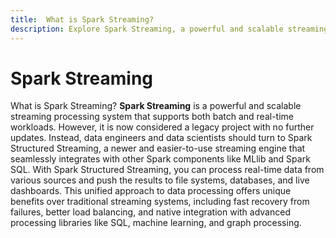 ```yaml
---
title:  What is Spark Streaming?
description: Explore Spark Streaming, a powerful and scalable streaming processing system that initially supported both batch and real-time workloads but is now considered a legacy project. Instead, consider using Spark Structured Streaming, a newer and easier-to-use streaming engine seamlessly integrating with Spark components like MLlib and Spark SQL. With Spark Structured Streaming, process real-time data from various sources and push results to file systems, databases, and live dashboards. This unified approach offers benefits like fast recovery from failures, improved load balancing, and native integration with advanced processing libraries such as SQL, machine learning, and graph processing.
---
```


# Spark Streaming

What is Spark Streaming? **Spark Streaming** is a powerful and scalable streaming processing system that supports both batch and real-time workloads. However, it is now considered a legacy project with no further updates. Instead, data engineers and data scientists should turn to Spark Structured Streaming, a newer and easier-to-use streaming engine that seamlessly integrates with other Spark components like MLlib and Spark SQL. With Spark Structured Streaming, you can process real-time data from various sources and push the results to file systems, databases, and live dashboards. This unified approach to data processing offers unique benefits over traditional streaming systems, including fast recovery from failures, better load balancing, and native integration with advanced processing libraries like SQL, machine learning, and graph processing.
